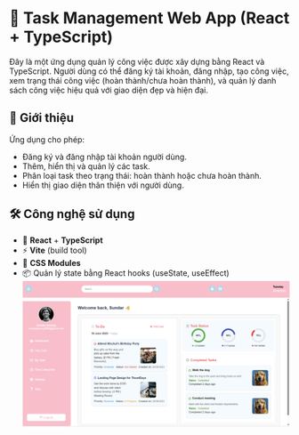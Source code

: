 # 📝 Task Management Web App (React + TypeScript)

Đây là một ứng dụng quản lý công việc được xây dựng bằng React và TypeScript. Người dùng có thể đăng ký tài khoản, đăng nhập, tạo công việc, xem trạng thái công việc (hoàn thành/chưa hoàn thành), và quản lý danh sách công việc hiệu quả với giao diện đẹp và hiện đại.

## 🚀 Giới thiệu

Ứng dụng cho phép:
- Đăng ký và đăng nhập tài khoản người dùng.
- Thêm, hiển thị và quản lý các task.
- Phân loại task theo trạng thái: hoàn thành hoặc chưa hoàn thành.
- Hiển thị giao diện thân thiện với người dùng.

## 🛠 Công nghệ sử dụng

- 🧩 **React** + **TypeScript**
- ⚡️ **Vite** (build tool)
- 🎨 **CSS Modules**
- 📦 Quản lý state bằng React hooks (useState, useEffect)
![Ảnh minh họa](https://raw.githubusercontent.com/nhtvthaovy/todolist/main/public/image.png)

